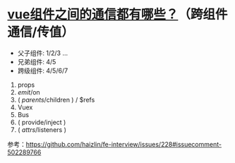 # [vue组件之间的通信都有哪些？](https://github.com/haizlin/fe-interview/issues/228)（跨组件通信/传值）

- 父子组件: 1/2/3 ...
- 兄弟组件: 4/5
- 跨级组件: 4/5/6/7

1. props
2. $emit/$on
3. ( $parents/$children ) / $refs
4. Vuex
5. Bus
6. ( provide/inject )
7. ( $attrs/$listeners )

参考：https://github.com/haizlin/fe-interview/issues/228#issuecomment-502289766

